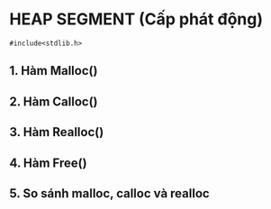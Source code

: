 # HEAP SEGMENT (Cấp phát động)

`#include<stdlib.h>`

## 1. Hàm Malloc()

## 2. Hàm Calloc()

## 3. Hàm Realloc()

## 4. Hàm Free()

## 5. So sánh malloc, calloc và realloc
